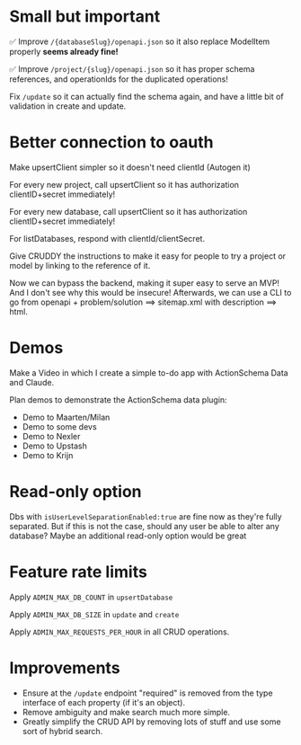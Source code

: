 # Small but important

✅ Improve `/{databaseSlug}/openapi.json` so it also replace ModelItem properly **seems already fine!**

✅ Improve `/project/{slug}/openapi.json` so it has proper schema references, and operationIds for the duplicated operations!

Fix `/update` so it can actually find the schema again, and have a little bit of validation in create and update.

# Better connection to oauth

Make upsertClient simpler so it doesn't need clientId (Autogen it)

For every new project, call upsertClient so it has authorization clientID+secret immediately!

For every new database, call upsertClient so it has authorization clientID+secret immediately!

For listDatabases, respond with clientId/clientSecret.

Give CRUDDY the instructions to make it easy for people to try a project or model by linking to the reference of it.

Now we can bypass the backend, making it super easy to serve an MVP! And I don't see why this would be insecure! Afterwards, we can use a CLI to go from openapi + problem/solution ==> sitemap.xml with description ==> html.

# Demos

Make a Video in which I create a simple to-do app with ActionSchema Data and Claude.

Plan demos to demonstrate the ActionSchema data plugin:

- Demo to Maarten/Milan
- Demo to some devs
- Demo to Nexler
- Demo to Upstash
- Demo to Krijn

# Read-only option

Dbs with `isUserLevelSeparationEnabled:true` are fine now as they're fully separated. But if this is not the case, should any user be able to alter any database? Maybe an additional read-only option would be great

# Feature rate limits

Apply `ADMIN_MAX_DB_COUNT` in `upsertDatabase`

Apply `ADMIN_MAX_DB_SIZE` in `update` and `create`

Apply `ADMIN_MAX_REQUESTS_PER_HOUR` in all CRUD operations.

# Improvements

- Ensure at the `/update` endpoint "required" is removed from the type interface of each property (if it's an object).
- Remove ambiguity and make search much more simple.
- Greatly simplify the CRUD API by removing lots of stuff and use some sort of hybrid search.
